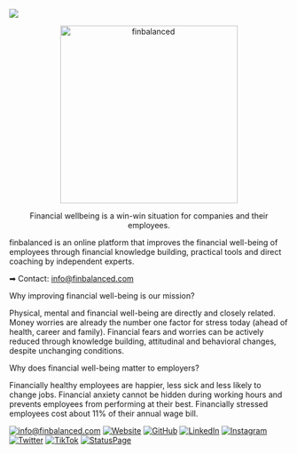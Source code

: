 ![](https://i.imgur.com/AneM0GH.jpg)
<p align="center">
  <a target="blank" href="https://finbalanced.com">
    <img src="https://i.imgur.com/RmzChz8.png" width="320" alt="finbalanced" />
  </a>
</p>

  <p align="center">Financial wellbeing is a win-win situation for companies and their employees.</p>
  <p align="center"></p>

finbalanced is an online platform that improves the financial well-being of employees through financial knowledge building, practical tools and direct coaching by independent experts.

➡ Contact: info@finbalanced.com

Why improving financial well-being is our mission?

Physical, mental and financial well-being are directly and closely related. Money worries are already the number one factor for stress today (ahead of health, career and family). Financial fears and worries can be actively reduced through knowledge building, attitudinal and behavioral changes, despite unchanging conditions.

Why does financial well-being matter to employers?

Financially healthy employees are happier, less sick and less likely to change jobs. Financial anxiety cannot be hidden during working hours and prevents employees from performing at their best. Financially stressed employees cost about 11% of their annual wage bill.

[![info@finbalanced.com](https://img.shields.io/badge/EMail-445f9d?style=for-the-badge&logo=mail.ru&logoColor=white)](mailto:info@finbalanced.com) [![Website](https://img.shields.io/badge/Website-3D5A86?style=for-the-badge&logo=Google-chrome&logoColor=white)](https://finbalanced.com)  [![GitHub](https://img.shields.io/badge/GitHub-100000?style=for-the-badge&logo=github&logoColor=white)](https://github.com/finbalanced) [![LinkedIn](https://img.shields.io/badge/LinkedIn-0077B5?style=for-the-badge&logo=linkedin&logoColor=white)](https://www.linkedin.com/company/finbalanced/) [![Instagram](https://img.shields.io/badge/Instagram-E4405F?style=for-the-badge&logo=instagram&logoColor=white
)](https://www.instagram.com/finbalanced/) [![Twitter](https://img.shields.io/badge/Twitter-1DA1F2?style=for-the-badge&logo=twitter&logoColor=white
)](https://twitter.com/finbalanced) [![TikTok](https://img.shields.io/badge/TikTok-000000?style=for-the-badge&logo=tiktok&logoColor=white
)](https://www.tiktok.com/@finbalanced) [![StatusPage](https://img.shields.io/badge/StatusPage-success?style=for-the-badge&logo=Statuspal&logoColor=white)](https://status.finbalanced.com) 
